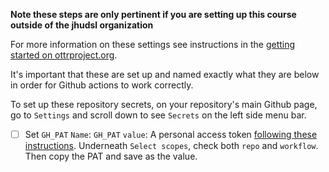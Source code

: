 
**Note these steps are only pertinent if you are setting up this course outside of the jhudsl organization**

For more information on these settings see instructions in the [getting started on ottrproject.org](https://www.ottrproject.org/getting_started.html#6_Set_up_your_GitHub_personal_access_token).

It's important that these are set up and named exactly what they are below in order for Github actions to work correctly.

To set up these repository secrets, on your repository's main Github page, go to `Settings` and scroll down to see `Secrets` on the left side menu bar.

- [ ] Set `GH_PAT`
`Name`:  `GH_PAT`
`value`: A personal access token [following these instructions](https://github.com/jhudsl/OTTR_Template/wiki/Start-a-new-course#6-set-up-your-github-personal-access-token).
Underneath `Select scopes`, check both `repo` and `workflow`.
Then copy the PAT and save as the value.
